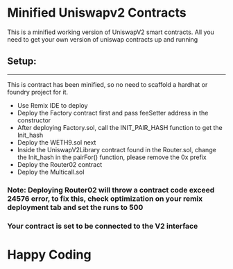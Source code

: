 # Minified Uniswapv2 Contracts
This is a minified working version of UniswapV2 smart contracts. All you need to get your own version of uniswap contracts up and running

## Setup:
---------
This is contract has been minified, so no need to scaffold a hardhat or foundry project for it.

- Use Remix IDE to deploy
- Deploy the Factory contract first and pass feeSetter address in the constructor
- After deploying Factory.sol, call the INIT_PAIR_HASH function to get the Init_hash
- Deploy the WETH9.sol next
- Inside the UniswapV2Library contract found in the Router.sol, change the Init_hash in the pairFor() function, please remove the 0x prefix
- Deploy the Router02 contract
- Deploy the Multicall.sol

### Note: Deploying Router02 will throw a contract code exceed 24576 error, to fix this, check optimization on your remix deployment tab and set the runs to 500

### Your contract is set to be connected to the V2 interface

# Happy Coding
